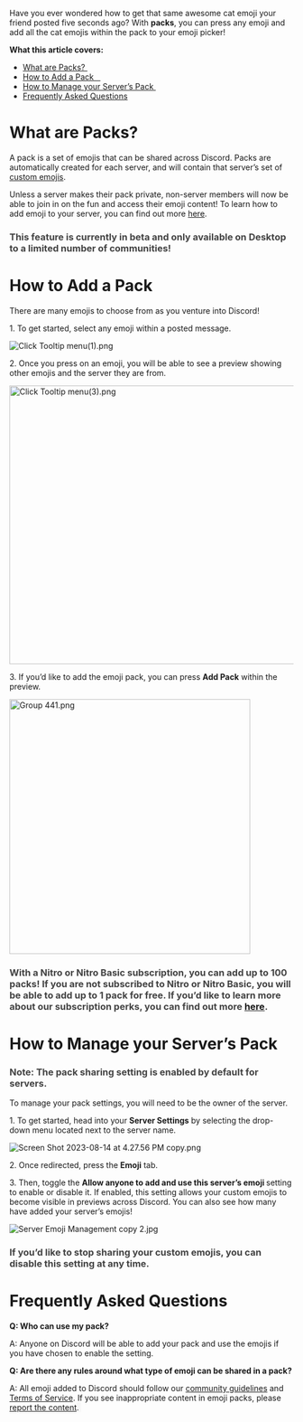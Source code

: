 <p id="docs-internal-guid-f591c205-7fff-a578-42c5-4f94b31b7ff9">Have you ever wondered how to get that same awesome cat emoji your friend posted five seconds ago? With <strong>packs</strong>, you can press any emoji and add all the cat emojis within the pack to your emoji picker! </p>
<p><span class="wysiwyg-font-size-large"><strong>What this article covers: </strong></span></p>
<ul>
    <li><a href="https://support.discord.com/hc/en-us/articles/16761257977623#h_01H96AKBVKWAP1KYER88H8VKJ2">What are Packs? </a></li>
    <li><a href="https://support.discord.com/hc/en-us/articles/16761257977623#h_01H96AKBVMCH32W37JJ6D2EYEJ">How to Add a Pack   </a></li>
    <li><a href="https://support.discord.com/hc/en-us/articles/16761257977623#h_01H96AKBVM8ZA70KC69DVYESGB">How to Manage your Server’s Pack </a></li>
    <li><a href="https://support.discord.com/hc/en-us/articles/16761257977623#h_01H96AKBVM0WR5KJ77J78EXDQZ">Frequently Asked Questions</a></li>
</ul>
<h1 id="h_01H96AKBVKWAP1KYER88H8VKJ2">What are Packs? </h1>
<p>A pack is a set of emojis that can be shared across Discord. Packs are automatically created for each server, and will contain that server’s set of <a href="https://support.discord.com/hc/en-us/articles/360036479811-Custom-Emojis" target="_blank" rel="noopener noreferrer">custom emojis</a>. </p>
<p>Unless a server makes their pack private, non-server members will now be able to join in on the fun and access their emoji content! To learn how to add emoji to your server, you can find out more <a href="https://support.discord.com/hc/en-us/search/click?data=BAh7DjoHaWRsKwgfzB%2FUUwA6D2FjY291bnRfaWRpAydZCjoJdHlwZUkiDGFydGljbGUGOgZFVDoIdXJsSSJNaHR0cHM6Ly9zdXBwb3J0LmRpc2NvcmQuY29tL2hjL2VuLXVzL2FydGljbGVzLzM2MDA0MTEzOTIzMS1BZGRpbmctRW1vamlzBjsIVDoOc2VhcmNoX2lkSSIpZGRmOGU3NDEtZWYyZC00YmIxLThjZmQtNzZhMTg5MGUyMmI3BjsIRjoJcmFua2kHOgtsb2NhbGVJIgplbi11cwY7CFQ6CnF1ZXJ5SSIKZW1vamkGOwhUOhJyZXN1bHRzX2NvdW50aTs%3D--0661f957d406298500bc21094828ece07cd023e6" target="_blank" rel="noopener noreferrer">here</a>.  </p>
<h3 id="h_01H96AKBVKC9YV2TJGCH53EV58"><span style="color: #434343;" data-darkreader-inline-color="">This feature is currently in beta and only available on Desktop to a limited number of communities!  </span></h3>
<h1 id="h_01H96AKBVMCH32W37JJ6D2EYEJ">How to Add a Pack</h1>
<p>There are many emojis to choose from as you venture into Discord!</p>
<p>1. To get started, select any emoji within a posted message. </p>
<p class="wysiwyg-text-align-center"><img src="https://support.discord.com/hc/article_attachments/17191243204887" alt="Click Tooltip menu(1).png"></p>
<p>2. Once you press on an emoji, you will be able to see a preview showing other emojis and the server they are from. </p>
<p class="wysiwyg-text-align-center"><img src="https://support.discord.com/hc/article_attachments/17191287240983" alt="Click Tooltip menu(3).png" width="690" height="493"></p>
<p>3. If you’d like to add the emoji pack, you can press <strong>Add Pack</strong> within the preview.   </p>
<p class="wysiwyg-text-align-center"><img src="https://support.discord.com/hc/article_attachments/17191243210775" alt="Group 441.png" width="427" height="451"></p>
<h3 id="h_01H96AKBVMTBZ2BJNQ9H9X4PAA">
    <span style="color: #434343;" data-darkreader-inline-color="">With a Nitro or Nitro Basic subscription, you can add up to 100 packs! If you are not subscribed to Nitro or Nitro Basic, you will be able to add up to 1 pack for free. If you’d like to learn more about our subscription perks, you can find out more </span><a href="https://support.discord.com/hc/en-us/articles/115000435108-Nitro-Nitro-Classic-Nitro-Basic" target="_blank" rel="noopener noreferrer">here</a><span style="color: #434343;" data-darkreader-inline-color="">.</span>
</h3>
<h1 id="h_01H96AKBVM8ZA70KC69DVYESGB">How to Manage your Server’s Pack</h1>
<h3 id="h_01H96AKBVM6X9QXA312THH8F12"><span style="color: #434343;" data-darkreader-inline-color="">Note: The pack sharing setting is enabled by default for servers. </span></h3>
<p>To manage your pack settings, you will need to be the owner of the server. </p>
<p>1. To get started, head into your <strong>Server Settings</strong> by selecting the drop-down menu located next to the server name. </p>
<p class="wysiwyg-text-align-center"><img src="https://support.discord.com/hc/article_attachments/17191243213719" alt="Screen Shot 2023-08-14 at 4.27.56 PM copy.png"></p>
<p>2. Once redirected, press the <strong>Emoji</strong> tab. </p>
<p>3. Then, toggle the <strong>Allow anyone to add and use this server’s emoji </strong>setting to enable or disable it. If enabled, this setting allows your custom emojis to become visible in previews across Discord. You can also see how many have added your server’s emojis!   </p>
<p class="wysiwyg-text-align-center"><img src="https://support.discord.com/hc/article_attachments/17191243215511" alt="Server Emoji Management copy 2.jpg"></p>
<h3 id="h_01H96AKBVMH28N77MHFDRSEVSV"><span style="color: #434343;" data-darkreader-inline-color="">If you’d like to stop sharing your custom emojis, you can disable this setting at any time. </span></h3>
<h1 id="h_01H96AKBVM0WR5KJ77J78EXDQZ">Frequently Asked Questions</h1>
<p><strong>Q: Who can use my pack? </strong></p>
<p>A: Anyone on Discord will be able to add your pack and use the emojis if you have chosen to enable the setting. </p>
<p><strong>Q: Are there any rules around what type of emoji can be shared in a pack?</strong></p>
<p>A: All emoji added to Discord should follow our <a href="https://discord.com/guidelines" target="_blank" rel="noopener noreferrer">community guidelines</a> and <a href="https://discord.com/terms" target="_blank" rel="noopener noreferrer">Terms of Service</a>. If you see inappropriate content in emoji packs, please <a href="https://discord.com/safety/360044103651-reporting-abusive-behavior-to-discord" target="_blank" rel="noopener noreferrer">report the content</a><span style="color: #2c2f33; background-color: #f7f7f7;" data-darkreader-inline-color="" data-darkreader-inline-bgcolor="">. </span></p>